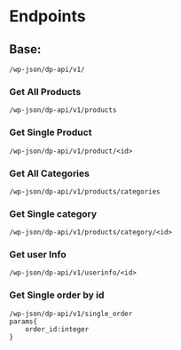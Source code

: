 # Endpoints

## Base:

```
/wp-json/dp-api/v1/
```

### Get All Products

```
/wp-json/dp-api/v1/products
```

### Get Single Product

```
/wp-json/dp-api/v1/product/<id>
```

### Get All Categories

```
/wp-json/dp-api/v1/products/categories
```

### Get Single category

```
/wp-json/dp-api/v1/products/category/<id>
```

### Get user Info

```
/wp-json/dp-api/v1/userinfo/<id>
```

### Get Single order by id

```
/wp-json/dp-api/v1/single_order
params{
    order_id:integer
}
```
